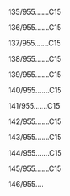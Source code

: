 135/955.......C15 


136/955.......C15 


137/955.......C15 


138/955.......C15 


139/955.......C15 


140/955.......C15 


141/955.......C15 


142/955.......C15 


143/955.......C15 


144/955.......C15 


145/955.......C15 


146/955.... 

